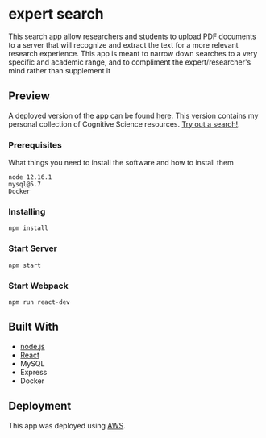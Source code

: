 # expert search

This search app allow researchers and students to upload PDF documents to a server that will recognize and extract the text for a more relevant research experience.
This app is meant to narrow down searches to a very specific and academic range, and to compliment the expert/researcher's mind rather than supplement it

## Preview

A deployed version of the app can be found [here](http://carlitoswillis.com:2020/).
This version contains my personal collection of Cognitive Science resources.
[Try out a search!](http://carlitoswillis.com:2020/?q=Leibniz).

### Prerequisites

What things you need to install the software and how to install them

```
node 12.16.1
mysql@5.7
Docker
```

### Installing

```
npm install
```

### Start Server

```
npm start
```

### Start Webpack

```
npm run react-dev
```

## Built With

* [node.js](https://nodejs.org/en/)
* [React](https://reactjs.org/)
* MySQL
* Express
* Docker


## Deployment

This app was deployed using [AWS](https://aws.amazon.com/).

